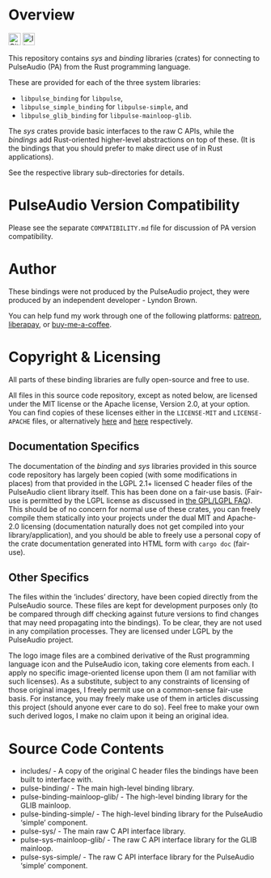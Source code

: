 Overview
========

[<img alt="GitHub Workflow Status" src="https://img.shields.io/github/workflow/status/jnqnfe/pulse-binding-rust/Build%20&%20Test/master?style=for-the-badge" height="24">](https://github.com/jnqnfe/pulse-binding-rust/actions)
<img alt="license" src="https://img.shields.io/crates/l/libpulse-binding.svg?style=for-the-badge" height="24">

This repository contains *sys* and *binding* libraries (crates) for connecting to PulseAudio (PA)
from the Rust programming language.

These are provided for each of the three system libraries:
 * `libpulse_binding` for `libpulse`,
 * `libpulse_simple_binding` for `libpulse-simple`, and
 * `libpulse_glib_binding` for `libpulse-mainloop-glib`.

The *sys* crates provide basic interfaces to the raw C APIs, while the *bindings* add Rust-oriented
higher-level abstractions on top of these. (It is the bindings that you should prefer to make direct
use of in Rust applications).

See the respective library sub-directories for details.

PulseAudio Version Compatibility
================================

Please see the separate `COMPATIBILITY.md` file for discussion of PA version compatibility.

Author
======

These bindings were not produced by the PulseAudio project, they were produced by an independent
developer - Lyndon Brown.

You can help fund my work through one of the following platforms: [patreon][patreon],
[liberapay][liberapay], or [buy-me-a-coffee][buymeacoffee].

[patreon]: https://www.patreon.com/jnqnfe
[liberapay]: https://liberapay.com/jnqnfe/
[buymeacoffee]: https://www.buymeacoffee.com/jnqnfe

Copyright & Licensing
=====================

All parts of these binding libraries are fully open-source and free to use.

All files in this source code repository, except as noted below, are licensed under the MIT license
or the Apache license, Version 2.0, at your option. You can find copies of these licenses either in
the `LICENSE-MIT` and `LICENSE-APACHE` files, or alternatively [here][1] and [here][2] respectively.

[1]: http://opensource.org/licenses/MIT
[2]: http://www.apache.org/licenses/LICENSE-2.0

## Documentation Specifics

The documentation of the *binding* and *sys* libraries provided in this source code repository has
largely been copied (with some modifications in places) from that provided in the LGPL 2.1+ licensed
C header files of the PulseAudio client library itself. This has been done on a fair-use basis.
(Fair-use is permitted by the LGPL license as discussed in [the GPL/LGPL FAQ][gpl_faq_fairuse]).
This should be of no concern for normal use of these crates, you can freely compile them statically
into your projects under the dual MIT and Apache-2.0 licensing (documentation naturally does not get
compiled into your library/application), and you should be able to freely use a personal copy of the
crate documentation generated into HTML form with `cargo doc` (fair-use).

[gpl_faq_fairuse]: https://www.gnu.org/licenses/gpl-faq.en.html#GPLFairUse

## Other Specifics

The files within the ‘includes’ directory, have been copied directly from the PulseAudio source.
These files are kept for development purposes only (to be compared through diff checking against
future versions to find changes that may need propagating into the bindings). To be clear, they are
not used in any compilation processes. They are licensed under LGPL by the PulseAudio project.

The logo image files are a combined derivative of the Rust programming language icon and the
PulseAudio icon, taking core elements from each. I apply no specific image-oriented license upon
them (I am not familiar with such licenses). As a substitute, subject to any constraints of
licensing of those original images, I freely permit use on a common-sense fair-use basis. For
instance, you may freely make use of them in articles discussing this project (should anyone ever
care to do so). Feel free to make your own such derived logos, I make no claim upon it being an
original idea.

Source Code Contents
====================

 - includes/                    - A copy of the original C header files the bindings have been built
                                  to interface with.
 - pulse-binding/               - The main high-level binding library.
 - pulse-binding-mainloop-glib/ - The high-level binding library for the GLIB mainloop.
 - pulse-binding-simple/        - The high-level binding library for the PulseAudio ‘simple’
                                  component.
 - pulse-sys/                   - The main raw C API interface library.
 - pulse-sys-mainloop-glib/     - The raw C API interface library for the GLIB mainloop.
 - pulse-sys-simple/            - The raw C API interface library for the PulseAudio ‘simple’
                                  component.
